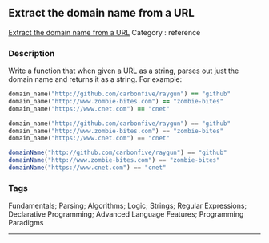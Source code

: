 ## Extract the domain name from a URL
[Extract the domain name from a URL](https://www.codewars.com/kata/extract-the-domain-name-from-a-url-1)
Category : reference

### Description
Write a function that when given a URL as a string, parses out just the domain name and returns it as a string. For example:
```ruby
domain_name("http://github.com/carbonfive/raygun") == "github" 
domain_name("http://www.zombie-bites.com") == "zombie-bites"
domain_name("https://www.cnet.com") == "cnet"
```
```python
domain_name("http://github.com/carbonfive/raygun") == "github" 
domain_name("http://www.zombie-bites.com") == "zombie-bites"
domain_name("https://www.cnet.com") == "cnet"
```
```javascript
domainName("http://github.com/carbonfive/raygun") == "github" 
domainName("http://www.zombie-bites.com") == "zombie-bites"
domainName("https://www.cnet.com") == "cnet"
```

### Tags
Fundamentals; Parsing; Algorithms; Logic; Strings; Regular Expressions; Declarative Programming; Advanced Language Features; Programming Paradigms

- - -
